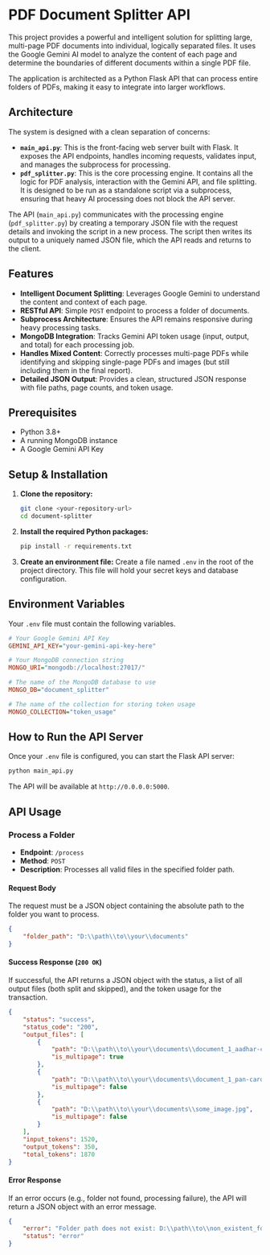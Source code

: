# PDF Document Splitter API

This project provides a powerful and intelligent solution for splitting large, multi-page PDF documents into individual, logically separated files. It uses the Google Gemini AI model to analyze the content of each page and determine the boundaries of different documents within a single PDF file.

The application is architected as a Python Flask API that can process entire folders of PDFs, making it easy to integrate into larger workflows.

## Architecture

The system is designed with a clean separation of concerns:

-   **`main_api.py`**: This is the front-facing web server built with Flask. It exposes the API endpoints, handles incoming requests, validates input, and manages the subprocess for processing.
-   **`pdf_splitter.py`**: This is the core processing engine. It contains all the logic for PDF analysis, interaction with the Gemini API, and file splitting. It is designed to be run as a standalone script via a subprocess, ensuring that heavy AI processing does not block the API server.

The API (`main_api.py`) communicates with the processing engine (`pdf_splitter.py`) by creating a temporary JSON file with the request details and invoking the script in a new process. The script then writes its output to a uniquely named JSON file, which the API reads and returns to the client.

## Features

-   **Intelligent Document Splitting**: Leverages Google Gemini to understand the content and context of each page.
-   **RESTful API**: Simple `POST` endpoint to process a folder of documents.
-   **Subprocess Architecture**: Ensures the API remains responsive during heavy processing tasks.
-   **MongoDB Integration**: Tracks Gemini API token usage (input, output, and total) for each processing job.
-   **Handles Mixed Content**: Correctly processes multi-page PDFs while identifying and skipping single-page PDFs and images (but still including them in the final report).
-   **Detailed JSON Output**: Provides a clean, structured JSON response with file paths, page counts, and token usage.

## Prerequisites

-   Python 3.8+
-   A running MongoDB instance
-   A Google Gemini API Key

## Setup & Installation

1.  **Clone the repository:**
    ```bash
    git clone <your-repository-url>
    cd document-splitter
    ```

2.  **Install the required Python packages:**
    ```bash
    pip install -r requirements.txt
    ```

3.  **Create an environment file:**
    Create a file named `.env` in the root of the project directory. This file will hold your secret keys and database configuration.

## Environment Variables

Your `.env` file must contain the following variables.

```ini
# Your Google Gemini API Key
GEMINI_API_KEY="your-gemini-api-key-here"

# Your MongoDB connection string
MONGO_URI="mongodb://localhost:27017/"

# The name of the MongoDB database to use
MONGO_DB="document_splitter"

# The name of the collection for storing token usage
MONGO_COLLECTION="token_usage"
```

## How to Run the API Server

Once your `.env` file is configured, you can start the Flask API server:

```bash
python main_api.py
```

The API will be available at `http://0.0.0.0:5000`.

## API Usage

### Process a Folder

-   **Endpoint**: `/process`
-   **Method**: `POST`
-   **Description**: Processes all valid files in the specified folder path.

#### Request Body

The request must be a JSON object containing the absolute path to the folder you want to process.

```json
{
    "folder_path": "D:\\path\\to\\your\\documents"
}
```

#### Success Response (`200 OK`)

If successful, the API returns a JSON object with the status, a list of all output files (both split and skipped), and the token usage for the transaction.

```json
{
    "status": "success",
    "status_code": "200",
    "output_files": [
        {
            "path": "D:\\path\\to\\your\\documents\\document_1_aadhar-card_7.pdf",
            "is_multipage": true
        },
        {
            "path": "D:\\path\\to\\your\\documents\\document_1_pan-card_8.pdf",
            "is_multipage": false
        },
        {
            "path": "D:\\path\\to\\your\\documents\\some_image.jpg",
            "is_multipage": false
        }
    ],
    "input_tokens": 1520,
    "output_tokens": 350,
    "total_tokens": 1870
}
```

#### Error Response

If an error occurs (e.g., folder not found, processing failure), the API will return a JSON object with an error message.

```json
{
    "error": "Folder path does not exist: D:\\path\\to\\non_existent_folder",
    "status": "error"
}
```